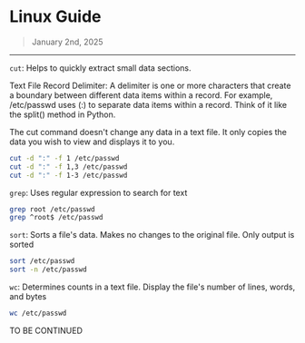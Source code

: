 # Linux Guide
> January 2nd, 2025
---

`cut`: Helps to quickly extract small data sections.

Text File Record Delimiter: A delimiter is one or more characters that create a boundary between different data items within a record. For example, /etc/passwd uses (:) to separate data items within a record. Think of it like the split() method in Python.

The cut command doesn't change any data in a text file. It only copies the data you wish to view and displays it to you.

```bash
cut -d ":" -f 1 /etc/passwd
cut -d ":" -f 1,3 /etc/passwd
cut -d ":" -f 1-3 /etc/passwd

```

`grep`: Uses regular expression to search for text

```bash
grep root /etc/passwd
grep ^root$ /etc/passwd
```

`sort`: Sorts a file's data. Makes no changes to the original file. Only output is sorted

```bash
sort /etc/passwd
sort -n /etc/passwd
```

`wc`: Determines counts in a text file. Display the file's number of lines, words, and bytes

```bash
wc /etc/passwd
```




TO BE CONTINUED

